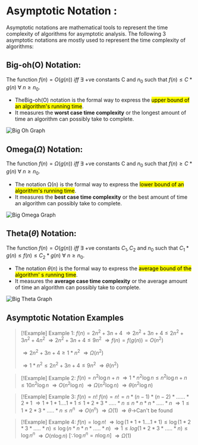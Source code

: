 # Asymptotic Notation :
Asymptotic notations are mathematical tools to represent the time complexity of algorithms for asymptotic analysis. The following 3 asymptotic notations are mostly used to represent the time complexity of algorithms:
## Big-oh(O) Notation:
The function $f(n) = O(g(n)) \ iff\ \exists$ +ve constants C and $n_0$ such that $f(n) \leq C * g(n) \ \forall \ n \geq n_0$.
- TheBig-oh(O) notation is the formal way to express the <mark class="hltr-orange">upper bound of an algorithm's running time</mark>.
- It measures the **worst case time complexity** or the longest amount of time an algorithm can possibly take to complete.

![Big Oh Graph](https://media.geeksforgeeks.org/wp-content/uploads/AlgoAnalysis-2.png)


## Omega($\Omega$) Notation:
The function $f(n) = \Omega(g(n)) \ iff\ \exists$ +ve constants C and $n_0$ such that $f(n) \geq C * g(n) \ \forall \ n \geq n_0$.
- The notation Ω(n) is the formal way to express the <mark class="hltr-orange">lower bound of an algorithm's running time</mark>.
- It measures the **best case time complexity** or the best amount of time an algorithm can possibly take to complete.

![Big Omega Graph](https://media.geeksforgeeks.org/wp-content/uploads/AlgoAnalysis-3.png)

## Theta($\theta$) Notation:
The function $f(n) = O(g(n)) \ iff\ \exists$ +ve constants $C_1, C_2$ and $n_0$ such that $C_1*g(n)\leq f(n) \leq C_2 * g(n) \ \forall \ n \geq n_0$.
-  The notation $\theta(n)$ is the formal way to express the <mark class="hltr-orange">average bound of the algorithm' s running time</mark>.
- It measures the **average case time complexity** or the average amount of time an algorithm can possibly take to complete.

![Big Theta Graph](https://media.geeksforgeeks.org/wp-content/uploads/AlgoAnalysis-1.png)

## Asymptotic Notation Examples

> [!Example] Example 1: $f(n) = 2n^2 + 3n + 4$
> $\Rightarrow 2n^2 + 3n + 4 \leq 2n^2 + 3n^2 + 4n^2$
>$\Rightarrow 2n^2 + 3n + 4 \leq 9n^2$
>$\Rightarrow f(n) = f(g(n)) = O(n^2)$
>
>$\Rightarrow 2n^2 + 3n + 4 \geq 1*n^2$
>$\Rightarrow \Omega(n^2)$
>
>$\Rightarrow 1*n^2 \leq 2n^2 + 3n + 4 \leq 9n^2$
>$\Rightarrow \theta(n^2)$

> [!Example] Example 2: $f(n) = n^2\log n + n$
$\Rightarrow 1*n^2\log n \leq n^2\log n + n \leq 10n^2\log n$
$\Rightarrow O(n^2\log n)$
$\Rightarrow \Omega(n^2\log n)$
$\Rightarrow \theta(n^2\log n)$

> [!Example] Example 3: $f(n) = n!$
$f(n) = n! = n*(n-1)*(n-2)*......*2*1$
$\Rightarrow 1*1*1....1*1 \leq 1*2*3*.....*n\leq n*n*n*.....*n$
$\Rightarrow 1 \leq 1*2*3*.....*n\leq n^n$
$\Rightarrow O(n^n)$
$\Rightarrow \Omega(1)$
$\Rightarrow \theta\to$Can't be found

> [!Example] Example 4: $f(n) = \log n!$
$\Rightarrow \log(1*1*1....1*1) \leq \log(1*2*3*.....*n)\leq \log(n*n*n*.....*n)$
$\Rightarrow 1 \leq log(1*2*3*.....*n)\leq \log n^n$
$\Rightarrow O(n\log n)$  $[\because \log n^n = n\log n]$
$\Rightarrow \Omega(1)$
